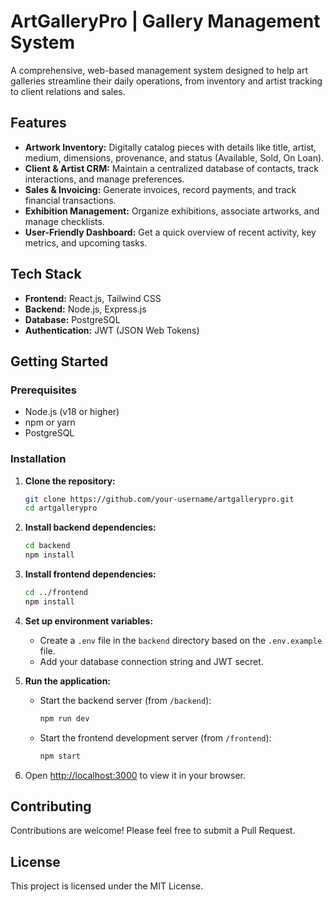 # ArtGalleryPro | Gallery Management System

A comprehensive, web-based management system designed to help art galleries streamline their daily operations, from inventory and artist tracking to client relations and sales.

## Features

- **Artwork Inventory:** Digitally catalog pieces with details like title, artist, medium, dimensions, provenance, and status (Available, Sold, On Loan).
- **Client & Artist CRM:** Maintain a centralized database of contacts, track interactions, and manage preferences.
- **Sales & Invoicing:** Generate invoices, record payments, and track financial transactions.
- **Exhibition Management:** Organize exhibitions, associate artworks, and manage checklists.
- **User-Friendly Dashboard:** Get a quick overview of recent activity, key metrics, and upcoming tasks.

## Tech Stack

- **Frontend:** React.js, Tailwind CSS
- **Backend:** Node.js, Express.js
- **Database:** PostgreSQL
- **Authentication:** JWT (JSON Web Tokens)

## Getting Started

### Prerequisites

- Node.js (v18 or higher)
- npm or yarn
- PostgreSQL

### Installation

1.  **Clone the repository:**
    ```bash
    git clone https://github.com/your-username/artgallerypro.git
    cd artgallerypro
    ```

2.  **Install backend dependencies:**
    ```bash
    cd backend
    npm install
    ```

3.  **Install frontend dependencies:**
    ```bash
    cd ../frontend
    npm install
    ```

4.  **Set up environment variables:**
    - Create a `.env` file in the `backend` directory based on the `.env.example` file.
    - Add your database connection string and JWT secret.

5.  **Run the application:**
    - Start the backend server (from `/backend`):
      ```bash
      npm run dev
      ```
    - Start the frontend development server (from `/frontend`):
      ```bash
      npm start
      ```

6.  Open [http://localhost:3000](http://localhost:3000) to view it in your browser.

## Contributing

Contributions are welcome! Please feel free to submit a Pull Request.

## License

This project is licensed under the MIT License.
